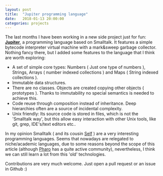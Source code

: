 ```yaml
---
layout: post
title:  "Jupiter programming language"
date:   2018-01-13 20:00:00
categories: projects
---
```


The last months I have been working in a new side project just for fun:
**[Jupiter](https://github.com/davidarias/Jupiter)**, a programming language based on Smalltalk. It features a simple
bytecode interpreter virtual machine with a mark&sweep garbage collector. Nothing fancy there,
but I added some features to the language that I think are worth exploring:

* A set of simple core types: Numbers ( Just one type of numbers ),
  Strings, Arrays ( number indexed collections ) and Maps ( String indexed collections ).
* Immutable data structures.
* There are no classes. Objects are created copying other objects ( prototypes ). Thanks to immutability no special semantics is needed to achieve this.
* Code reuse through composition instead of inheritance. Deep hierarchies often are a source of incidental complexity.
* Unix friendly: Its source code is stored in files, which is not the 'Smalltalk way', but this allow easy interaction with other Unix tools, like git, grep, IDE's/text editors etc..

In my opinion Smalltalk ( and its cousin [Self](http://www.selflanguage.org/) ) are a very interesting
programming languages. Seems that nowadays are relegated to niche/academic languages, due to
some reasons beyond the scope of this article (although [Pharo](https://pharo.org/)
has a quite active community), nevertheless, I think we can still learn a lot from this 'old' technologies.

Contributions are very much welcome. Just open a pull request or an issue in Github :)
